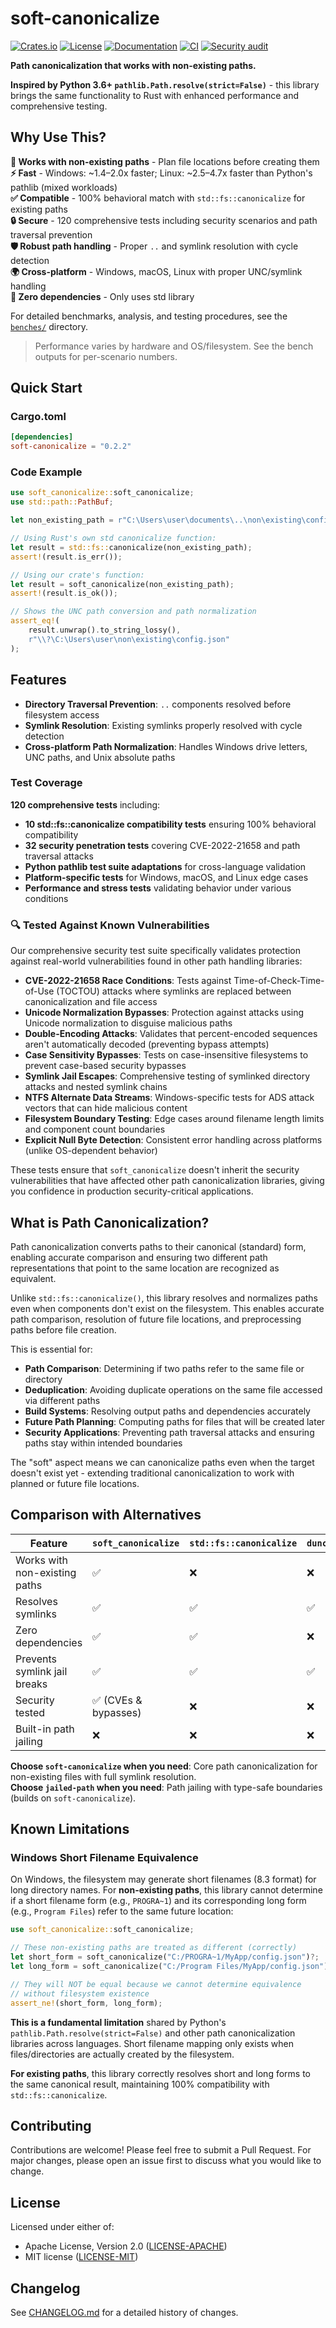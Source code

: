 # soft-canonicalize

[![Crates.io](https://img.shields.io/crates/v/soft-canonicalize.svg)](https://crates.io/crates/soft-canonicalize)
[![License](https://img.shields.io/badge/license-MIT%20OR%20Apache--2.0-blue.svg)](LICENSE-MIT)
[![Documentation](https://docs.rs/soft-canonicalize/badge.svg)](https://docs.rs/soft-canonicalize)
[![CI](https://github.com/DK26/soft-canonicalize-rs/actions/workflows/ci.yml/badge.svg)](https://github.com/DK26/soft-canonicalize-rs/actions)
[![Security audit](https://github.com/DK26/soft-canonicalize-rs/actions/workflows/audit.yml/badge.svg)](https://github.com/DK26/soft-canonicalize-rs/actions/workflows/audit.yml)

**Path canonicalization that works with non-existing paths.**

**Inspired by Python 3.6+ `pathlib.Path.resolve(strict=False)`** - this library brings the same functionality to Rust with enhanced performance and comprehensive testing.

## Why Use This?

**🚀 Works with non-existing paths** - Plan file locations before creating them  
**⚡ Fast** - Windows: ~1.4–2.0x faster; Linux: ~2.5–4.7x faster than Python's pathlib (mixed workloads)  
**✅ Compatible** - 100% behavioral match with `std::fs::canonicalize` for existing paths  
**🔒 Secure** - 120 comprehensive tests including security scenarios and path traversal prevention  
**🛡️ Robust path handling** - Proper `..` and symlink resolution with cycle detection  
**🌍 Cross-platform** - Windows, macOS, Linux with proper UNC/symlink handling  
**🔧 Zero dependencies** - Only uses std library

For detailed benchmarks, analysis, and testing procedures, see the [`benches/`](benches/) directory.

> Performance varies by hardware and OS/filesystem. 
> See the bench outputs for per-scenario numbers.

## Quick Start

### Cargo.toml
```toml
[dependencies]
soft-canonicalize = "0.2.2"
```

### Code Example

```rust
use soft_canonicalize::soft_canonicalize;
use std::path::PathBuf;

let non_existing_path = r"C:\Users\user\documents\..\non\existing\config.json";

// Using Rust's own std canonicalize function:
let result = std::fs::canonicalize(non_existing_path);
assert!(result.is_err());

// Using our crate's function:
let result = soft_canonicalize(non_existing_path);
assert!(result.is_ok());

// Shows the UNC path conversion and path normalization
assert_eq!(
    result.unwrap().to_string_lossy(),
    r"\\?\C:\Users\user\non\existing\config.json"
);
```

## Features

- **Directory Traversal Prevention**: `..` components resolved before filesystem access
- **Symlink Resolution**: Existing symlinks properly resolved with cycle detection  
- **Cross-platform Path Normalization**: Handles Windows drive letters, UNC paths, and Unix absolute paths
 
### Test Coverage

**120 comprehensive tests** including:

- **10 std::fs::canonicalize compatibility tests** ensuring 100% behavioral compatibility
- **32 security penetration tests** covering CVE-2022-21658 and path traversal attacks  
- **Python pathlib test suite adaptations** for cross-language validation
- **Platform-specific tests** for Windows, macOS, and Linux edge cases
- **Performance and stress tests** validating behavior under various conditions

### 🔍 Tested Against Known Vulnerabilities

Our comprehensive security test suite specifically validates protection against real-world vulnerabilities found in other path handling libraries:

- **CVE-2022-21658 Race Conditions**: Tests against Time-of-Check-Time-of-Use (TOCTOU) attacks where symlinks are replaced between canonicalization and file access
- **Unicode Normalization Bypasses**: Protection against attacks using Unicode normalization to disguise malicious paths
- **Double-Encoding Attacks**: Validates that percent-encoded sequences aren't automatically decoded (preventing bypass attempts)
- **Case Sensitivity Bypasses**: Tests on case-insensitive filesystems to prevent case-based security bypasses
- **Symlink Jail Escapes**: Comprehensive testing of symlinked directory attacks and nested symlink chains
- **NTFS Alternate Data Streams**: Windows-specific tests for ADS attack vectors that can hide malicious content
- **Filesystem Boundary Testing**: Edge cases around filename length limits and component count boundaries
- **Explicit Null Byte Detection**: Consistent error handling across platforms (unlike OS-dependent behavior)

These tests ensure that `soft_canonicalize` doesn't inherit the security vulnerabilities that have affected other path canonicalization libraries, giving you confidence in production security-critical applications.


## What is Path Canonicalization?

Path canonicalization converts paths to their canonical (standard) form, enabling accurate comparison and ensuring two different path representations that point to the same location are recognized as equivalent. 

Unlike `std::fs::canonicalize()`, this library resolves and normalizes paths even when components don't exist on the filesystem. This enables accurate path comparison, resolution of future file locations, and preprocessing paths before file creation.

This is essential for:

- **Path Comparison**: Determining if two paths refer to the same file or directory
- **Deduplication**: Avoiding duplicate operations on the same file accessed via different paths  
- **Build Systems**: Resolving output paths and dependencies accurately
- **Future Path Planning**: Computing paths for files that will be created later
- **Security Applications**: Preventing path traversal attacks and ensuring paths stay within intended boundaries

The "soft" aspect means we can canonicalize paths even when the target doesn't exist yet - extending traditional canonicalization to work with planned or future file locations.


## Comparison with Alternatives

| Feature                       | `soft_canonicalize` | `std::fs::canonicalize` | `dunce::canonicalize` | `normpath::normalize` | `path_absolutize`         | `jailed-path`       |
| ----------------------------- | ------------------- | ----------------------- | --------------------- | --------------------- | ------------------------- | ------------------- |
| Works with non-existing paths | ✅                   | ❌                       | ❌                     | ✅                     | ✅                         | ✅ (via this crate)  |
| Resolves symlinks             | ✅                   | ✅                       | ✅                     | ❌                     | ❌                         | ✅ (via this crate)  |
| Zero dependencies             | ✅                   | ✅                       | ❌                     | ❌                     | ❌                         | ❌ (uses this crate) |
| Prevents symlink jail breaks  | ✅                   | ✅                       | ✅                     | N/A                   | ⚠️ (no symlink resolution) | ✅ (via this crate)  |
| Security tested               | ✅ (CVEs & bypasses) | ❌                       | ❌                     | ❌                     | ❌                         | ✅ (via this crate)  |
| Built-in path jailing         | ❌                   | ❌                       | ❌                     | ❌                     | ❌                         | ✅ (enforcement)     |

**Choose `soft-canonicalize` when you need**: Core path canonicalization for non-existing files with full symlink resolution.  
**Choose `jailed-path` when you need**: Path jailing with type-safe boundaries (builds on `soft-canonicalize`).

## Known Limitations

### Windows Short Filename Equivalence

On Windows, the filesystem may generate short filenames (8.3 format) for long directory names. For **non-existing paths**, this library cannot determine if a short filename form (e.g., `PROGRA~1`) and its corresponding long form (e.g., `Program Files`) refer to the same future location:

```rust
use soft_canonicalize::soft_canonicalize;

// These non-existing paths are treated as different (correctly)
let short_form = soft_canonicalize("C:/PROGRA~1/MyApp/config.json")?;
let long_form = soft_canonicalize("C:/Program Files/MyApp/config.json")?;

// They will NOT be equal because we cannot determine equivalence
// without filesystem existence
assert_ne!(short_form, long_form);
```

**This is a fundamental limitation** shared by Python's `pathlib.Path.resolve(strict=False)` and other path canonicalization libraries across languages. Short filename mapping only exists when files/directories are actually created by the filesystem.

**For existing paths**, this library correctly resolves short and long forms to the same canonical result, maintaining 100% compatibility with `std::fs::canonicalize`.

## Contributing

Contributions are welcome! Please feel free to submit a Pull Request. For major changes, please open an issue first to discuss what you would like to change.

## License

Licensed under either of:

- Apache License, Version 2.0 ([LICENSE-APACHE](LICENSE-APACHE))
- MIT license ([LICENSE-MIT](LICENSE-MIT))

## Changelog

See [CHANGELOG.md](CHANGELOG.md) for a detailed history of changes.

